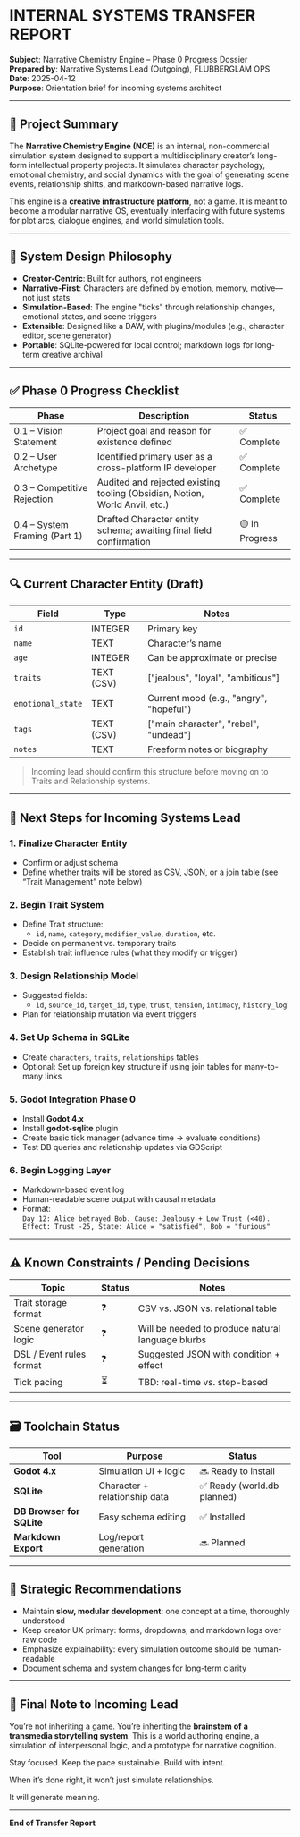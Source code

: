 # INTERNAL SYSTEMS TRANSFER REPORT

**Subject**: Narrative Chemistry Engine – Phase 0 Progress Dossier  
**Prepared by**: Narrative Systems Lead (Outgoing), FLUBBERGLAM OPS  
**Date**: 2025-04-12  
**Purpose**: Orientation brief for incoming systems architect

---

## 🧠 Project Summary

The **Narrative Chemistry Engine (NCE)** is an internal, non-commercial simulation system designed to support a multidisciplinary creator’s long-form intellectual property projects. It simulates character psychology, emotional chemistry, and social dynamics with the goal of generating scene events, relationship shifts, and markdown-based narrative logs.

This engine is a **creative infrastructure platform**, not a game. It is meant to become a modular narrative OS, eventually interfacing with future systems for plot arcs, dialogue engines, and world simulation tools.

---

## 🧩 System Design Philosophy

- **Creator-Centric**: Built for authors, not engineers
- **Narrative-First**: Characters are defined by emotion, memory, motive—not just stats
- **Simulation-Based**: The engine "ticks" through relationship changes, emotional states, and scene triggers
- **Extensible**: Designed like a DAW, with plugins/modules (e.g., character editor, scene generator)
- **Portable**: SQLite-powered for local control; markdown logs for long-term creative archival

---

## ✅ Phase 0 Progress Checklist

| Phase                         | Description                                                                 | Status         |
| ----------------------------- | --------------------------------------------------------------------------- | -------------- |
| 0.1 – Vision Statement        | Project goal and reason for existence defined                               | ✅ Complete    |
| 0.2 – User Archetype          | Identified primary user as a cross-platform IP developer                    | ✅ Complete    |
| 0.3 – Competitive Rejection   | Audited and rejected existing tooling (Obsidian, Notion, World Anvil, etc.) | ✅ Complete    |
| 0.4 – System Framing (Part 1) | Drafted Character entity schema; awaiting final field confirmation          | 🟡 In Progress |

---

## 🔍 Current Character Entity (Draft)

| Field             | Type       | Notes                                   |
| ----------------- | ---------- | --------------------------------------- |
| `id`              | INTEGER    | Primary key                             |
| `name`            | TEXT       | Character’s name                        |
| `age`             | INTEGER    | Can be approximate or precise           |
| `traits`          | TEXT (CSV) | ["jealous", "loyal", "ambitious"]       |
| `emotional_state` | TEXT       | Current mood (e.g., "angry", "hopeful") |
| `tags`            | TEXT (CSV) | ["main character", "rebel", "undead"]   |
| `notes`           | TEXT       | Freeform notes or biography             |

> Incoming lead should confirm this structure before moving on to Traits and Relationship systems.

---

## 🔮 Next Steps for Incoming Systems Lead

### 1. **Finalize Character Entity**

- Confirm or adjust schema
- Define whether traits will be stored as CSV, JSON, or a join table (see “Trait Management” note below)

### 2. **Begin Trait System**

- Define Trait structure:
  - `id`, `name`, `category`, `modifier_value`, `duration`, etc.
- Decide on permanent vs. temporary traits
- Establish trait influence rules (what they modify or trigger)

### 3. **Design Relationship Model**

- Suggested fields:
  - `id`, `source_id`, `target_id`, `type`, `trust`, `tension`, `intimacy`, `history_log`
- Plan for relationship mutation via event triggers

### 4. **Set Up Schema in SQLite**

- Create `characters`, `traits`, `relationships` tables
- Optional: Set up foreign key structure if using join tables for many-to-many links

### 5. **Godot Integration Phase 0**

- Install **Godot 4.x**
- Install **godot-sqlite** plugin
- Create basic tick manager (advance time → evaluate conditions)
- Test DB queries and relationship updates via GDScript

### 6. **Begin Logging Layer**

- Markdown-based event log
- Human-readable scene output with causal metadata
- Format:  
  `Day 12: Alice betrayed Bob. Cause: Jealousy + Low Trust (<40). Effect: Trust -25, State: Alice = "satisfied", Bob = "furious"`

---

## ⚠️ Known Constraints / Pending Decisions

| Topic                    | Status | Notes                                             |
| ------------------------ | ------ | ------------------------------------------------- |
| Trait storage format     | ❓     | CSV vs. JSON vs. relational table                 |
| Scene generator logic    | ❓     | Will be needed to produce natural language blurbs |
| DSL / Event rules format | ❓     | Suggested JSON with condition + effect            |
| Tick pacing              | ⏳     | TBD: real-time vs. step-based                     |

---

## 🗃 Toolchain Status

| Tool                      | Purpose                       | Status                      |
| ------------------------- | ----------------------------- | --------------------------- |
| **Godot 4.x**             | Simulation UI + logic         | 🔜 Ready to install         |
| **SQLite**                | Character + relationship data | ✅ Ready (world.db planned) |
| **DB Browser for SQLite** | Easy schema editing           | ✅ Installed                |
| **Markdown Export**       | Log/report generation         | 🔜 Planned                  |

---

## 🤝 Strategic Recommendations

- Maintain **slow, modular development**: one concept at a time, thoroughly understood
- Keep creator UX primary: forms, dropdowns, and markdown logs over raw code
- Emphasize explainability: every simulation outcome should be human-readable
- Document schema and system changes for long-term clarity

---

## 💼 Final Note to Incoming Lead

You’re not inheriting a game. You’re inheriting the **brainstem of a transmedia storytelling system**. This is a world authoring engine, a simulation of interpersonal logic, and a prototype for narrative cognition.

Stay focused. Keep the pace sustainable. Build with intent.

When it’s done right, it won’t just simulate relationships.

It will generate meaning.

---

**End of Transfer Report**
